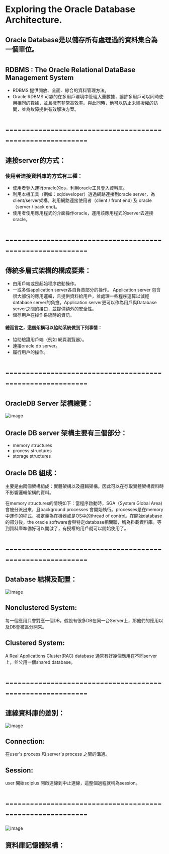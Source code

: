 # Exploring the Oracle Database Architecture.
## Oracle Database是以儲存所有處理過的資料集合為一個單位。
#

## RDBMS : The Oracle Relational DataBase Management System
* RDBMS 提供開放、全面、綜合的資料管理方法。
* Oracle RDBMS 可靠的在多用戶環境中管理大量數據，讓許多用戶可以同時使用相同的數據，並且擁有非常高效率。與此同時，他可以防止未經授權的訪問，並為故障提供有效解決方案。
# ----------------------------------------------------------
## 連接server的方式：
### 使用者連接資料庫的方式有三種：
* 使用者登入運行oracle的os，利用oracle工具登入資料庫。
* 利用本機工具（例如：sqldeveloper）透過網路連接到oracle server，為client/server架構。利用網路連接使用者（client / front end) 及 oracle （server / back end)。 
* 使用者使用應用程式的介面操作oracle，運用該應用程式的server去連接oracle。
#
# ----------------------------------------------------------
## 傳統多層式架構的構成要素：
* 由用戶端或是起始程序啟動操作。
* 一或多個application server各自負責部分的操作。 Application server 包含很大部份的應用邏輯，且提供資料給用戶，並處理一些程序運算以減輕database server的負擔。Application server更可以作為用戶與Database server之間的接口，並提供額外的安全性。
* 儲存用戶在操作系統時的資訊。
#### 總而言之，這個架構可以協助系統做到下列事情：
- 協助驗證用戶端（例如 網頁瀏覽器）。
- 連接oracle db server。
- 履行用戶的操作。

# ----------------------------------------------------------

## OracleDB Server 架構總覽：
![image](./image/oracleArchitecture.png)

## Oracle DB server 架構主要有三個部分：
* memory structures
* process structures
* storage structures

## Oracle DB 組成：
主要是由兩個架構組成：實體架構以及邏輯架構。因此可以在存取實體架構資料時不影響邏輯架構的資料。

在memory structures的情境如下：當程序啟動時，SGA（System Global Area)會被分派出來，且background processes 會開始執行。processes是在memory中運作的程式，被定義為在機器或是OS中的thread of control。在開始database的部分後，the oracle software會與特定database相關聯，稱為掛載資料庫。等到資料庫準備好可以開啟了，有授權的用戶就可以開始使用了。


# ----------------------------------------------------------
## Database 結構及配置：
![image](./image/DBconfig.png)

## Nonclustered System:
每一個應用只會對應一個DB，假設有很多DB在同一台Server上，那他們的應用以及DB會被區分開來。
## Clustered System:
A Real Applications Cluster(RAC) database 通常有好幾個應用在不同server上，並公用一個shared database。



# ----------------------------------------------------------
## 連線資料庫的差別：
![image](./image/SessConn.png)
## Connection:
在user's process 和 server's process 之間的溝通。
## Session:
user 開始sqlplus 開啟連線到中止連線，這整個過程就稱為session。

# ----------------------------------------------------------
![image](./image/dbmem.png)
## 資料庫記憶體架構：
